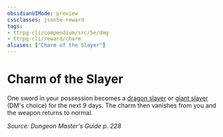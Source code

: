 ```yaml
---
obsidianUIMode: preview
cssclasses: json5e-reward
tags:
- ttrpg-cli/compendium/src/5e/dmg
- ttrpg-cli/reward/charm
aliases: ["Charm of the Slayer"]
---
```

# Charm of the Slayer

One sword in your possession becomes a [dragon slayer](3-Mechanics/CLI/items/dragon-slayer.md) or [giant slayer](3-Mechanics/CLI/items/giant-slayer.md) (DM's choice) for the next 9 days. The charm then vanishes from you and the weapon returns to normal.

*Source: Dungeon Master's Guide p. 228*